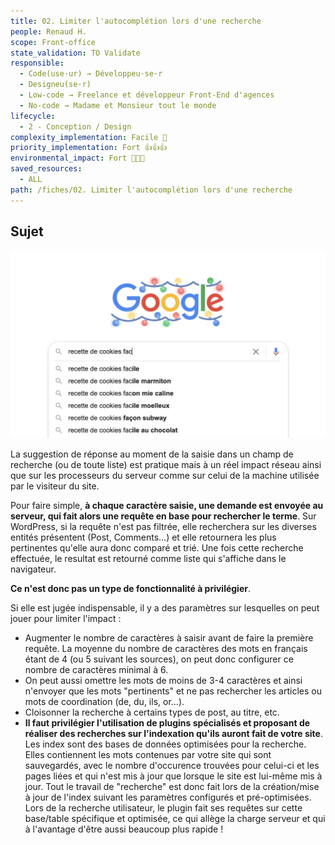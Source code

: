 ```yaml
---
title: 02. Limiter l'autocomplétion lors d'une recherche
people: Renaud H.
scope: Front-office
state_validation: TO Validate
responsible:
  - Code(use·ur) → Développeu·se·r
  - Designeu(se·r)
  - Low-code → Freelance et développeur Front-End d'agences
  - No-code → Madame et Monsieur tout le monde
lifecycle:
  - 2 - Conception / Design
complexity_implementation: Facile 🐣
priority_implementation: Fort 👍👍👍
environmental_impact: Fort 🌱🌱🌱
saved_resources:
  - ALL
path: /fiches/02. Limiter l'autocomplétion lors d'une recherche
---
```


## Sujet

![Capture d’écran 2021-12-13 à 09.26.06.png](./medias_02/pict1.png)

La suggestion de réponse au moment de la saisie dans un champ de recherche (ou de toute liste) est pratique mais à un réel impact réseau ainsi que sur les processeurs du serveur comme sur celui de la machine utilisée par le visiteur du site.

Pour faire simple, **à chaque caractère saisie, une demande est envoyée au serveur, qui fait alors une requête en base pour rechercher le terme**. Sur WordPress, si la requête n'est pas filtrée, elle recherchera sur les diverses entités présentent (Post, Comments...) et elle retournera les plus pertinentes qu'elle aura donc comparé et trié. Une fois cette recherche effectuée, le resultat est retourné comme liste qui s'affiche dans le navigateur.

**Ce n'est donc pas un type de fonctionnalité à privilégier**.

Si elle est jugée indispensable, il y a des paramètres sur lesquelles on peut jouer pour limiter l'impact :

- Augmenter le nombre de caractères à saisir avant de faire la première requête. La moyenne du nombre de caractères des mots en français étant de 4 (ou 5 suivant les sources), on peut donc configurer ce nombre de caractères minimal à 6.
- On peut aussi omettre les mots de moins de 3-4 caractères et ainsi n'envoyer que les mots "pertinents" et ne pas rechercher les articles ou mots de coordination (de, du, ils, or...).
- Cloisonner la recherche à certains types de post, au titre, etc.
- **Il faut privilégier l'utilisation de plugins spécialisés et proposant de réaliser des recherches sur l'indexation qu'ils auront fait de votre site**. Les index sont des bases de données optimisées pour la recherche. Elles contiennent les mots contenues par votre site qui sont sauvegardés, avec le nombre d'occurence trouvées pour celui-ci et les pages liées et qui n'est mis à jour que lorsque le site est lui-même mis à jour. Tout le travail de "recherche" est donc fait lors de la création/mise à jour de l'index suivant les paramètres configurés et pré-optimisées. Lors de la recherche utilisateur, le plugin fait ses requêtes sur cette base/table spécifique et optimisée, ce qui allège la charge serveur et qui à l'avantage d'être aussi beaucoup plus rapide !
